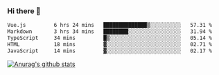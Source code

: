 ### Hi there 👋



<!--
**webB1an/webB1an** is a ✨ _special_ ✨ repository because its `README.md` (this file) appears on your GitHub profile.

Here are some ideas to get you started:

- 🔭 I’m currently working on ...
- 🌱 I’m currently learning ...
- 👯 I’m looking to collaborate on ...
- 🤔 I’m looking for help with ...
- 💬 Ask me about ...
- 📫 How to reach me: ...
- 😄 Pronouns: ...
- ⚡ Fun fact: ...
-->

<!--START_SECTION:waka-->

```txt
Vue.js         6 hrs 24 mins   ██████████████▒░░░░░░░░░░   57.31 %
Markdown       3 hrs 34 mins   ████████░░░░░░░░░░░░░░░░░   31.94 %
TypeScript     34 mins         █▒░░░░░░░░░░░░░░░░░░░░░░░   05.14 %
HTML           18 mins         ▓░░░░░░░░░░░░░░░░░░░░░░░░   02.71 %
JavaScript     14 mins         ▓░░░░░░░░░░░░░░░░░░░░░░░░   02.17 %
```

<!--END_SECTION:waka-->


[![Anurag's github stats](https://github-readme-stats.vercel.app/api?username=webB1an&show_icons=true&theme=radical)](https://github.com/anuraghazra/github-readme-stats)

